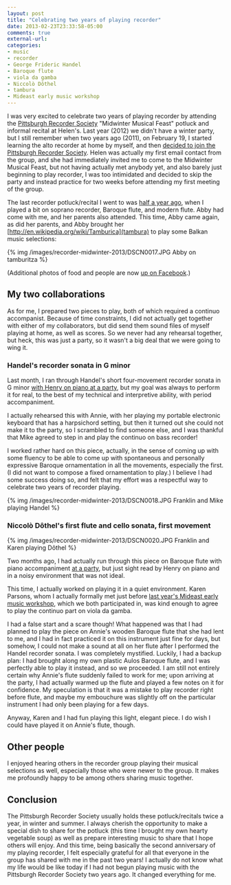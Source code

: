 ```yaml
---
layout: post
title: "Celebrating two years of playing recorder"
date: 2013-02-23T23:33:58-05:00
comments: true
external-url: 
categories: 
- music
- recorder
- George Frideric Handel
- Baroque flute
- viola da gamba
- Niccolò Dôthel
- tambura
- Mideast early music workshop
---
```

I was very excited to celebrate two years of playing recorder by attending the [Pittsburgh Recorder Society](http://www.andrew.cmu.edu/user/lukas/pcars/Welcome.html) "Midwinter Musical Feast" potluck and informal recital at Helen's. Last year (2012) we didn't have a winter party, but I still remember when two years ago (2011), on February 19, I started learning the alto recorder at home by myself, and then [decided to join the Pittsburgh Recorder Society](/blog/2011/09/26/i-dont-feel-like-practicing-but-im-gonna-do-it-anyway/). Helen was actually my first email contact from the group, and she had immediately invited me to come to the Midwinter Musical Feast, but not having actually met anybody yet, and also barely just beginning to play recorder, I was too intimidated and decided to skip the party and instead practice for two weeks before attending my first meeting of the group.

The last recorder potluck/recital I went to was [half a year ago](/blog/2012/07/28/my-first-appearance-on-a-music-recital-program/), when I played a bit on soprano recorder, Baroque flute, and modern flute. Abby had come with me, and her parents also attended. This time, Abby came again, as did her parents, and Abby brought her [http://en.wikipedia.org/wiki/Tamburica](tambura) to play some Balkan music selections:

{% img /images/recorder-midwinter-2013/DSCN0017.JPG Abby on tamburitza %}

(Additional photos of food and people are now [up on Facebook](http://www.facebook.com/media/set/?set=a.445931198818142.1073741825.330712777006652&type=3).)

## My two collaborations

As for me, I prepared two pieces to play, both of which required a continuo accompanist. Because of time constraints, I did not actually get together with either of my collaborators, but did send them sound files of myself playing at home, as well as scores. So we never had any rehearsal together, but heck, this was just a party, so it wasn't a big deal that we were going to wing it.

### Handel's recorder sonata in G minor

Last month, I ran through Handel's short four-movement recorder sonata in G minor [with Henry on piano at a party](/blog/2013/01/26/music-i-just-played-for-the-first-time-recorder-sonata-tangos/), but my goal was always to perform it for real, to the best of my technical and interpretive ability, with period accompaniment.

I actually rehearsed this with Annie, with her playing my portable electronic keyboard that has a harpsichord setting, but then it turned out she could not make it to the party, so I scrambled to find someone else, and I was thankful that Mike agreed to step in and play the continuo on bass recorder!

I worked rather hard on this piece, actually, in the sense of coming up with some fluency to be able to come up with spontaneous and personally expressive Baroque ornamentation in all the movements, especially the first. (I did not want to compose a fixed ornamentation to play.) I believe I had some success doing so, and felt that my effort was a respectful way to celebrate two years of recorder playing.

{% img /images/recorder-midwinter-2013/DSCN0018.JPG Franklin and Mike playing Handel %}

### Niccolò Dôthel's first flute and cello sonata, first movement

{% img /images/recorder-midwinter-2013/DSCN0020.JPG Franklin and Karen playing Dôthel %}

Two months ago, I had actually run through this piece on Baroque flute with piano accompaniment [at a party](/blog/2012/12/22/playing-tango-on-melodica-and-singing-christmas-carols/), but just sight read by Henry on piano and in a noisy environment that was not ideal.

This time, I actually worked on playing it in a quiet environment. Karen Parsons, whom I actually formally met just before [last year's Mideast early music workshop](/blog/2012/07/21/mideast-early-music-workshop-a-life-changing-experience/), which we both participated in, was kind enough to agree to play the continuo part on viola da gamba.

I had a false start and a scare though! What happened was that I had planned to play the piece on Annie's wooden Baroque flute that she had lent to me, and I had in fact practiced it on this instrument just fine for days, but somehow, I could not make a sound at all on her flute after I performed the Handel recorder sonata. I was completely mystified. Luckily, I had a backup plan: I had brought along my own plastic Aulos Baroque flute, and I was perfectly able to play it instead, and so we proceeded. I am still not entirely certain why Annie's flute suddenly failed to work for me; upon arriving at the party, I had actually warmed up the flute and played a few notes on it for confidence. My speculation is that it was a mistake to play recorder right before flute, and maybe my embouchure was slightly off on the particular instrument I had only been playing for a few days.

Anyway, Karen and I had fun playing this light, elegant piece. I do wish I could have played it on Annie's flute, though.

## Other people

I enjoyed hearing others in the recorder group playing their musical selections as well, especially those who were newer to the group. It makes me profoundly happy to be among others sharing music together.

## Conclusion

The Pittsburgh Recorder Society usually holds these potluck/recitals twice a year, in winter and summer. I always cherish the opportunity to make a special dish to share for the potluck (this time I brought my own hearty vegetable soup) as well as prepare interesting music to share that I hope others will enjoy. And this time, being basically the second anniversary of my playing recorder, I felt especially grateful for all that everyone in the group has shared with me in the past two years! I actually do not know what my life would be like today if I had not begun playing music with the Pittsburgh Recorder Society two years ago. It changed everything for me.

